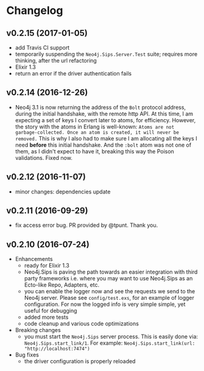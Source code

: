 # Changelog

## v0.2.15 (2017-01-05)
- add Travis CI support
- temporarily suspending the `Neo4j.Sips.Server.Test` suite; requires more thinking, after the url refactoring
- Elixir 1.3
- return an error if the driver authentication fails

## v0.2.14 (2016-12-26)
- Neo4j 3.1 is now returning the address of the `Bolt` protocol address, during the initial handshake, with the remote http API. At this time, I am expecting a set of keys I convert later to atoms, for efficiency. However, the story with the atoms in Erlang is well-known: `Atoms are not garbage-collected. Once an atom is created, it will never be removed.` This is why I also had to make sure I am allocating all the keys I need **before** this initial handshake. And the `:bolt` atom was not one of them, as I didn't expect to have it, breaking this way the Poison validations. Fixed now.

## v0.2.12 (2016-11-07)
- minor changes: dependencies update

## v0.2.11 (2016-09-29)
- fix access error bug. PR provided by @tpunt. Thank you.

## v0.2.10 (2016-07-24)
- Enhancements
    * ready for Elixir 1.3
    * Neo4j.Sips is paving the path towards an easier integration with third party frameworks i.e. where you may want to use Neo4j.Sips as an Ecto-like Repo, Adapters, etc.
    * you can enable the logger now and see the requests we send to the Neo4j server. Please see `config/test.exs`, for an example of logger configuration. For now the logged info is very simple simple, yet useful for debugging
    * added more tests
    * code cleanup and various code optimizations
- Breaking changes
    * you must start the `Neo4j.Sips` server process. This is easily done via: `Neo4j.Sips.start_link/1`. For example: `Neo4j.Sips.start_link(url: "http://localhost:7474")`
- Bug fixes
    * the driver configuration is properly reloaded
